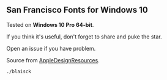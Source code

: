 ## San Francisco Fonts for Windows 10
Tested on __Windows 10 Pro 64-bit__. 
 
If you think it's useful, don't forget to share and puke the star.

Open an issue if you have problem. 

Source from [AppleDesignResources](https://github.com/AppleDesignResources/SanFranciscoFont).

`./blaisck`
